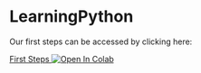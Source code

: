 # LearningPython

Our first steps can be accessed by clicking here:

[First Steps ![Open In Colab](https://colab.research.google.com/assets/colab-badge.svg)]([https://colab.research.google.com/github/hult-cm3-rahul/LearningPython/blob/main/FirstSteps.ipynb)
